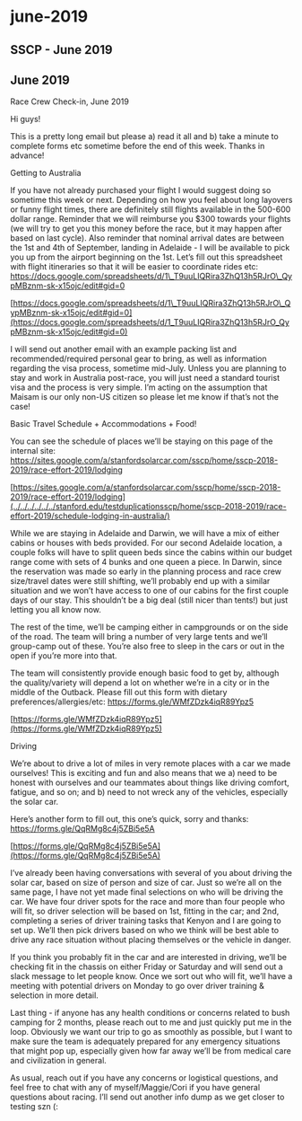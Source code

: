 # june-2019

## SSCP - June 2019

## June 2019

Race Crew Check-in, June 2019

Hi guys!&#x20;

This is a pretty long email but please a) read it all and b) take a minute to complete forms etc sometime before the end of this week.  Thanks in advance!

Getting to Australia

If you have not already purchased your flight I would suggest doing so sometime this week or next. Depending on how you feel about long layovers or funny flight times, there are definitely still flights available in the 500-600 dollar range. Reminder that we will reimburse you $300 towards your flights (we will try to get you this money before the race, but it may happen after based on last cycle). Also reminder that nominal arrival dates are between the 1st and 4th of September, landing in Adelaide - I will be available to pick you up from the airport beginning on the 1st. Let’s fill out this spreadsheet with flight itineraries so that it will be easier to coordinate rides etc: https://docs.google.com/spreadsheets/d/1\_T9uuLIQRira3ZhQ13h5RJrO\_QypMBznm-sk-x15ojc/edit#gid=0

[https://docs.google.com/spreadsheets/d/1\_T9uuLIQRira3ZhQ13h5RJrO\_QypMBznm-sk-x15ojc/edit#gid=0](https://docs.google.com/spreadsheets/d/1_T9uuLIQRira3ZhQ13h5RJrO_QypMBznm-sk-x15ojc/edit#gid=0)

I will send out another email with an example packing list and recommended/required personal gear to bring, as well as information regarding the visa process, sometime mid-July. Unless you are planning to stay and work in Australia post-race, you will just need a standard tourist visa and the process is very simple. I’m acting on the assumption that Maisam is our only non-US citizen so please let me know if that’s not the case!&#x20;

Basic Travel Schedule + Accommodations + Food!

You can see the schedule of places we’ll be staying on this page of the internal site: https://sites.google.com/a/stanfordsolarcar.com/sscp/home/sscp-2018-2019/race-effort-2019/lodging

[https://sites.google.com/a/stanfordsolarcar.com/sscp/home/sscp-2018-2019/race-effort-2019/lodging](../../../../../../stanford.edu/testduplicationsscp/home/sscp-2018-2019/race-effort-2019/schedule-lodging-in-australia/)

While we are staying in Adelaide and Darwin, we will have a mix of either cabins or houses with beds provided. For our second Adelaide location, a couple folks will have to split queen beds since the cabins within our budget range come with sets of 4 bunks and one queen a piece. In Darwin, since the reservation was made so early in the planning process and race crew size/travel dates were still shifting, we’ll probably end up with a similar situation and we won’t have access to one of our cabins for the first couple days of our stay. This shouldn’t be a big deal (still nicer than tents!) but just letting you all know now.&#x20;

The rest of the time, we’ll be camping either in campgrounds or on the side of the road. The team will bring a number of very large tents and we’ll group-camp out of these. You’re also free to sleep in the cars or out in the open if you’re more into that.

The team will consistently provide enough basic food to get by, although the quality/variety will depend a lot on whether we’re in a city or in the middle of the Outback. Please fill out this form with dietary preferences/allergies/etc: https://forms.gle/WMfZDzk4iqR89Ypz5

[https://forms.gle/WMfZDzk4iqR89Ypz5](https://forms.gle/WMfZDzk4iqR89Ypz5)

Driving

We’re about to drive a lot of miles in very remote places with a car we made ourselves! This is exciting and fun and also means that we a) need to be honest with ourselves and our teammates about things like driving comfort, fatigue, and so on; and b) need to not wreck any of the vehicles, especially the solar car.&#x20;

Here’s another form to fill out, this one’s quick, sorry and thanks: https://forms.gle/QqRMg8c4j5ZBi5e5A

[https://forms.gle/QqRMg8c4j5ZBi5e5A](https://forms.gle/QqRMg8c4j5ZBi5e5A)

I’ve already been having conversations with several of you about driving the solar car, based on size of person and size of car. Just so we’re all on the same page, I have not yet made final selections on who will be driving the car. We have four driver spots for the race and more than four people who will fit, so driver selection will be based on 1st, fitting in the car; and 2nd, completing a series of driver training tasks that Kenyon and I are going to set up. We’ll then pick drivers based on who we think will be best able to drive any race situation without placing themselves or the vehicle in danger.&#x20;

If you think you probably fit in the car and are interested in driving, we’ll be checking fit in the chassis on either Friday or Saturday and will send out a slack message to let people know. Once we sort out who will fit, we’ll have a meeting with potential drivers on Monday to go over driver training & selection in more detail.&#x20;

Last thing - if anyone has any health conditions or concerns related to bush camping for 2 months, please reach out to me and just quickly put me in the loop. Obviously we want our trip to go as smoothly as possible, but I want to make sure the team is adequately prepared for any emergency situations that might pop up, especially given how far away we’ll be from medical care and civilization in general.

As usual, reach out if you have any concerns or logistical questions, and feel free to chat with any of myself/Maggie/Cori if you have general questions about racing. I’ll send out another info dump as we get closer to testing szn (:&#x20;
